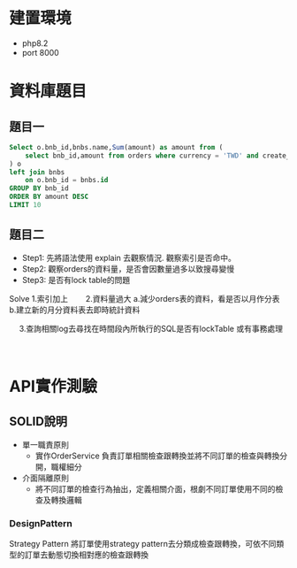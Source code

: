 # 建置環境

* php8.2
* port 8000



# 資料庫題目

## 題目一

```sql
Select o.bnb_id,bnbs.name,Sum(amount) as amount from (
    select bnb_id,amount from orders where currency = 'TWD' and create_at >= 1682870400 and create_at < 1685548800
) o 
left join bnbs
    on o.bnb_id = bnbs.id
GROUP BY bnb_id
ORDER BY amount DESC
LIMIT 10
```

## 題目二

 * Step1: 先將語法使用 explain 去觀察情況. 觀察索引是否命中。
 * Step2: 觀察orders的資料量，是否會因數量過多以致搜尋變慢
 * Step3: 是否有lock table的問題


 Solve
    1.索引加上
　　2.資料量過大
        a.減少orders表的資料，看是否以月作分表
        b.建立新的月分資料表去即時統計資料

　  3.查詢相關log去尋找在時間段內所執行的SQL是否有lockTable 或有事務處理　

　


# API實作測驗

## SOLID說明
 * 單一職責原則
    * 實作OrderService 負責訂單相關檢查跟轉換並將不同訂單的檢查與轉換分開，職權細分
 * 介面隔離原則
    * 將不同訂單的檢查行為抽出，定義相關介面，根劇不同訂單使用不同的檢查及轉換邏輯


### DesignPattern
Strategy Pattern
    將訂單使用strategy pattern去分類成檢查跟轉換，可依不同類型的訂單去動態切換相對應的檢查跟轉換
    
